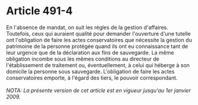 # Article 491-4

En l'absence de mandat, on suit les règles de la gestion d'affaires.   Toutefois, ceux qui auraient qualité pour demander l'ouverture d'une tutelle ont l'obligation de faire les actes conservatoires que nécessite la gestion du patrimoine de la personne protégée quand ils ont eu connaissance tant de leur urgence que de la déclaration aux fins de sauvegarde. La même obligation incombe sous les mêmes conditions au directeur de l'établissement de traitement ou, éventuellement, à celui qui héberge à son domicile la personne sous sauvegarde.   L'obligation de faire les actes conservatoires emporte, à l'égard des tiers, le pouvoir correspondant.<br/><br/><i>NOTA:  La présente version de cet article est en vigueur jusqu'au 1er janvier 2009.</i>